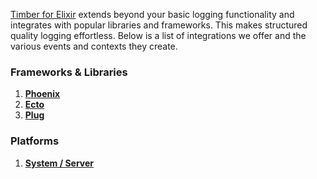 [Timber for Elixir](https://github.com/timberio/timber-elixir) extends beyond your basic logging functionality and integrates with popular libraries and frameworks. This makes structured quality logging effortless. Below is a list of integrations we offer and the various events and contexts they create.

### Frameworks & Libraries

1. [**Phoenix**](/docs/languages/elixir/integrations/phoenix)
2. [**Ecto**](/docs/languages/elixir/integrations/ecto)
3. [**Plug**](/docs/languages/elixir/integrations/plug)

### Platforms

1. [**System / Server**](/docs/languages/elixir/integrations/system)
